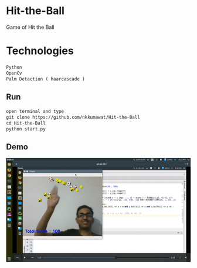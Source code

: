 # Hit-the-Ball
Game of Hit the Ball
# Technologies

```
Python
OpenCv
Palm Detaction ( haarcascade )
```



## Run
```
open terminal and type
git clone https://github.com/nkkumawat/Hit-the-Ball
cd Hit-the-Ball
python start.py
```
## Demo

![Screenshots](./screens/image.gif)
